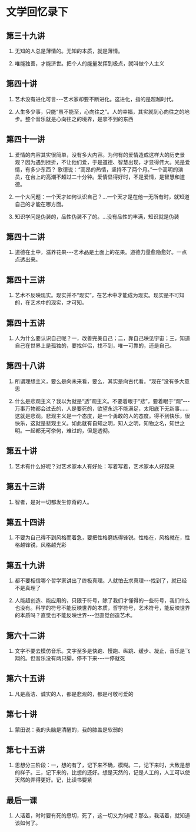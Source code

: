 # 文学回忆录下

## 第三十九讲

1. 无知的人总是薄情的。无知的本质，就是薄情。

1. 唯能独善，才能济世。把个人的能量发挥到极点，就叫做个人主义

## 第四十讲

1. 艺术没有进化可言---艺术家却要不断进化。这进化，指的是超越时代。

1. 人生多少事，只能“虽不能至，心向往之”。人的幸福，其实就到心向往之的地步。整个音乐就是心向往之的境界，是拿不到的东西

## 第四十一讲

1. 爱情的内容其实很简单，没有多大内容。为何有的爱情造成这样大的历史景观？因为遇到挫折，不让他们爱，于是道德、智慧出现，才显得伟大。光是爱情，有多少东西？ 歌德说：“高昂的热情，坚持不了两个月。”一个高明的演员，在台上的高潮不超过二十分钟。爱情显得好时，不是爱情，是智慧和道德。

1. 一个大问题：一个天才如何认识自己？...一个天才是在他一无所有时，就知道自己的才能在哪方面。

1. 知识学问是伪装的，品性伪装不了的。...没有品性的丰满，知识就是伪装

## 第四十二讲

1. 道德在土中，滋养花果---艺术品是土面上的花果。道德力量愈隐愈好。一点点透出来。

## 第四十三讲

1. 艺术不反映现实。现实并不“现实”，在艺术中才能成为现实。现实是不可知的，在艺术中的现实，才可知。

## 第四十五讲

1. 人为什么要认识自己呢？一，改善完美自己；二，靠自己映见宇宙；三，知道自己在世界上是孤独的，要找伴侣，找不到，唯一可靠的，还是自己。

## 第四十八讲

1. 所谓理想主义，要么是向未来看，要么，其实是向古代看。“现在”没有多大意思

1. 什么是悲观主义？我以为就是“透”观主义。不要着眼于“悲”，要着眼于“观”---万事万物都会过去的，人是要死的，欲望永远不能满足，太阳底下无新事......这就是悲观。悲观主义是一个态度，是一个勇敢的人的态度。得不到快乐，很快乐，这就是悲观主义。如此就有自知之明，知人之明，知物之名，知世之明。一起都无可奈何，难过的，但是透彻。

## 第五十讲

1. 艺术有什么好呢？对艺术家本人有好处：写着写着，艺术家本人好起来

## 第五十三讲

1. 智者，是对一切都发生惊奇的人。

## 第五十四讲

1. 不要为自己得不到风格而着急，要把性格磨练得锋锐。性格在，风格就在，性格越锋锐，风格越光彩

## 第五十九讲

1. 都不要相信哪个哲学家讲出了终极真理。人就怕去求真理---找到了，就已经不是真理了

1. 人能超创造、能应用的，只限于符号，除了我们才懂得的一些符号，我们什么也没有。科学的符号不能反映世界的本质，哲学符号，艺术符号，能反映世界的本质吗？直觉也不能反映世界---但直觉创造艺术。

## 第六十二讲

1. 文字不要去模仿音乐。文字至多是快跑、慢跑、纵跳、缓步、凝止，音乐是飞翔的。但音乐没有两只脚，停不下来---一停就死

## 第六十五讲

1. 凡是高洁、诚实的人，都是悲观的，都是可敬可爱的

## 第七十讲

1. 蒙田说：我的头脑是清醒的，我的膝盖是软弱的

## 第七十五讲

1. 思想分三阶段：一，想的有了，记下来不确，模糊。二，记下来时，大致是想的样子。三，记下来的，比想的还好。想是天然的，记是人工的，人工可以使天然的弄得更好。记，比读书要紧

## 最后一课

1. 人活着，时时要有死的恳切，死了，这一切又为何呢？那么，我活着，就知道该如何了。